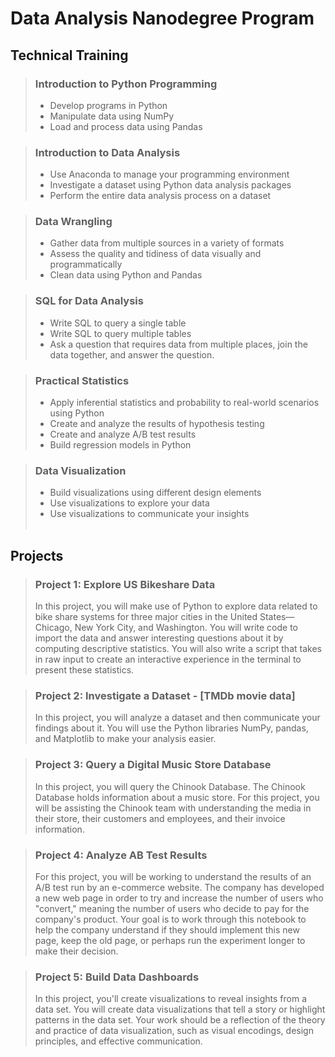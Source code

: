 # Data Analysis Nanodegree Program
 
## Technical Training
> ### Introduction to Python Programming
> 
> - Develop programs in Python
> - Manipulate data using NumPy
> - Load and process data using Pandas 

> ### Introduction to Data Analysis
> 
> - Use Anaconda to manage your programming environment
> - Investigate a dataset using Python data analysis packages
> - Perform the entire data analysis process on a dataset

> ### Data Wrangling
> 
> - Gather data from multiple sources in a variety of formats
> - Assess the quality and tidiness of data visually and programmatically
> - Clean data using Python and Pandas

> ### SQL for Data Analysis
>
> - Write SQL to query a single table
> - Write SQL to query multiple tables
> - Ask a question that requires data from multiple places, join the data together, and answer the question.

> ### Practical Statistics
>
> - Apply inferential statistics and probability to real-world scenarios using Python
> - Create and analyze the results of hypothesis testing
> - Create and analyze A/B test results
> - Build regression models in Python

> ### Data Visualization
>
> - Build visualizations using different design elements
> - Use visualizations to explore your data
> - Use visualizations to communicate your insights
<br><br>

## Projects
> ### Project 1: Explore US Bikeshare Data
> In this project, you will make use of Python to explore data related to bike share systems for three major cities in the United States—Chicago, New York City, and Washington. You will write code to import the data and answer interesting questions about it by computing descriptive statistics. You will also write a script that takes in raw input to create an interactive experience in the terminal to present these statistics.

> ### Project 2: Investigate a Dataset - [TMDb movie data]
> In this project, you will analyze a dataset and then communicate your findings about it. You will use the Python libraries NumPy, pandas, and Matplotlib to make your analysis easier.

> ### Project 3: Query a Digital Music Store Database
> In this project, you will query the Chinook Database. The Chinook Database holds information about a music store. For this project, you will be assisting the Chinook team with understanding the media in their store, their customers and employees, and their invoice information. 

> ### Project 4: Analyze AB Test Results
> For this project, you will be working to understand the results of an A/B test run by an e-commerce website. The company has developed a new web page in order to try and increase the number of users who "convert," meaning the number of users who decide to pay for the company's product. Your goal is to work through this notebook to help the company understand if they should implement this new page, keep the old page, or perhaps run the experiment longer to make their decision.

> ### Project 5: Build Data Dashboards
> In this project, you'll create visualizations to reveal insights from a data set. You will create data visualizations that tell a story or highlight patterns in the data set. Your work should be a reflection of the theory and practice of data visualization, such as visual encodings, design principles, and effective communication.

